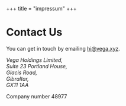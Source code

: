 +++
title = "impressum"
+++
<h1>Contact Us</h1>
<p>
    You can get in touch by emailing <a href="mailto:hi@vega.xyz">hi@vega.xyz</a>.
</p>
<address>
    Vega Holdings Limited,<br />
    Suite 23 Portland House,<br />
    Glacis Road,<br />
    Gibraltar,<br />
    GX11 1AA
</address>
<p>
Company number 48977
</p>
